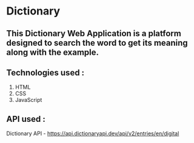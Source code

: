 # Dictionary

## This Dictionary Web Application is a platform designed to search the word to get its meaning along with the example.

## Technologies used :

1.  HTML
2.  CSS
3.  JavaScript

## API used :

Dictionary API - https://api.dictionaryapi.dev/api/v2/entries/en/digital
